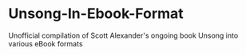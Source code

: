 # Unsong-In-Ebook-Format

Unofficial compilation of Scott Alexander's ongoing book Unsong into various eBook formats

